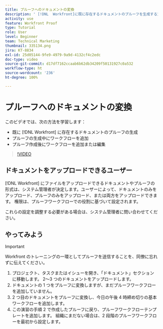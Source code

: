 ```yaml
---
title: プルーフへのドキュメントの変換
description: ' [!DNL  Workfront]に既に存在するドキュメントのプルーフを生成する方法を説明します。プルーフの作成後に、プルーフにワークフローを追加したり、ワークフローを追加または編集したりします。'
activity: use
feature: Workfront Proof
type: Tutorial
role: User
level: Beginner
team: Technical Marketing
thumbnail: 335134.png
jira: KT-8834
exl-id: 25d05144-9fe9-4979-9a9d-4132cf4c2edc
doc-type: video
source-git-commit: d17df7162ccaab6b62db34209f50131927c0a532
workflow-type: ht
source-wordcount: '236'
ht-degree: 100%

---
```


# プルーフへのドキュメントの変換

このビデオでは、次の方法を学習します：

* 既に [!DNL Workfront] に存在するドキュメントのプルーフの生成
* プルーフの生成中にワークフローを追加
* プルーフ作成後にワークフローを追加または編集

>[!VIDEO](https://video.tv.adobe.com/v/335134/?quality=12&learn=on&enablevpops)


## ドキュメントをアップロードできるユーザー

[!DNL Workfront] にファイルをアップロードできるドキュメントやプルーフの形式は、システム管理者が決定します。ユーザーによって、ドキュメントのみをアップロード、プルーフのみをアップロード、または両方をアップロードできます。 権限は、プルーフワークフローでの役割に基づいて設定されます。

これらの設定を調整する必要がある場合は、システム管理者に問い合わせてください。

## やってみよう

>[!IMPORTANT]
>
>Workfront のトレーニングの一環としてプルーフを送信することを、同僚に忘れずに伝えてください。

1. プロジェクト、タスクまたはイシューを開き、「ドキュメント」セクションに移動します。 2～3 つのドキュメントをアップロードします。
1. ドキュメントの 1 つをプルーフに変換しますが、まだプルーフワークフローを追加していません。
1. 2 つ目のドキュメントをプルーフに変換し、今日の午後 4 時締め切りの基本ワークフローを追加します。
1. この演習の手順 2 で作成したプルーフに戻り、プルーフワークフローテンプレートを追加します。 組織にまだない場合は、2 段階のプルーフワークフローを最初から設定します。


<!--
###Learn more
* Generate a proof for a document
-->
